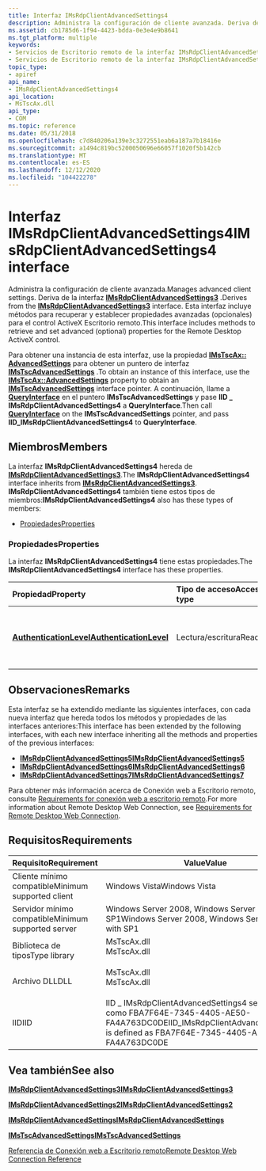 ```yaml
---
title: Interfaz IMsRdpClientAdvancedSettings4
description: Administra la configuración de cliente avanzada. Deriva de la interfaz IMsRdpClientAdvancedSettings3.
ms.assetid: cb1785d6-1f94-4423-bdda-0e3e4e9b8641
ms.tgt_platform: multiple
keywords:
- Servicios de Escritorio remoto de la interfaz IMsRdpClientAdvancedSettings4
- Servicios de Escritorio remoto de la interfaz IMsRdpClientAdvancedSettings4, descrito
topic_type:
- apiref
api_name:
- IMsRdpClientAdvancedSettings4
api_location:
- MsTscAx.dll
api_type:
- COM
ms.topic: reference
ms.date: 05/31/2018
ms.openlocfilehash: c7d840206a139e3c3272551eab6a187a7b18416e
ms.sourcegitcommit: a1494c819bc5200050696e66057f1020f5b142cb
ms.translationtype: MT
ms.contentlocale: es-ES
ms.lasthandoff: 12/12/2020
ms.locfileid: "104422278"
---
```

# <a name="imsrdpclientadvancedsettings4-interface"></a><span data-ttu-id="5bcdf-106">Interfaz IMsRdpClientAdvancedSettings4</span><span class="sxs-lookup"><span data-stu-id="5bcdf-106">IMsRdpClientAdvancedSettings4 interface</span></span>

<span data-ttu-id="5bcdf-107">Administra la configuración de cliente avanzada.</span><span class="sxs-lookup"><span data-stu-id="5bcdf-107">Manages advanced client settings.</span></span> <span data-ttu-id="5bcdf-108">Deriva de la interfaz [**IMsRdpClientAdvancedSettings3**](imsrdpclientadvancedsettings3.md) .</span><span class="sxs-lookup"><span data-stu-id="5bcdf-108">Derives from the [**IMsRdpClientAdvancedSettings3**](imsrdpclientadvancedsettings3.md) interface.</span></span> <span data-ttu-id="5bcdf-109">Esta interfaz incluye métodos para recuperar y establecer propiedades avanzadas (opcionales) para el control ActiveX Escritorio remoto.</span><span class="sxs-lookup"><span data-stu-id="5bcdf-109">This interface includes methods to retrieve and set advanced (optional) properties for the Remote Desktop ActiveX control.</span></span>

<span data-ttu-id="5bcdf-110">Para obtener una instancia de esta interfaz, use la propiedad [**IMsTscAx:: AdvancedSettings**](imstscax-advancedsettings.md) para obtener un puntero de interfaz [**IMsTscAdvancedSettings**](imstscadvancedsettings-interface.md) .</span><span class="sxs-lookup"><span data-stu-id="5bcdf-110">To obtain an instance of this interface, use the [**IMsTscAx::AdvancedSettings**](imstscax-advancedsettings.md) property to obtain an [**IMsTscAdvancedSettings**](imstscadvancedsettings-interface.md) interface pointer.</span></span> <span data-ttu-id="5bcdf-111">A continuación, llame a [**QueryInterface**](/windows/desktop/api/unknwn/nf-unknwn-iunknown-queryinterface(q)) en el puntero **IMsTscAdvancedSettings** y pase **IID \_ IMsRdpClientAdvancedSettings4** a **QueryInterface**.</span><span class="sxs-lookup"><span data-stu-id="5bcdf-111">Then call [**QueryInterface**](/windows/desktop/api/unknwn/nf-unknwn-iunknown-queryinterface(q)) on the **IMsTscAdvancedSettings** pointer, and pass **IID\_IMsRdpClientAdvancedSettings4** to **QueryInterface**.</span></span>

## <a name="members"></a><span data-ttu-id="5bcdf-112">Miembros</span><span class="sxs-lookup"><span data-stu-id="5bcdf-112">Members</span></span>

<span data-ttu-id="5bcdf-113">La interfaz **IMsRdpClientAdvancedSettings4** hereda de [**IMsRdpClientAdvancedSettings3**](imsrdpclientadvancedsettings3.md).</span><span class="sxs-lookup"><span data-stu-id="5bcdf-113">The **IMsRdpClientAdvancedSettings4** interface inherits from [**IMsRdpClientAdvancedSettings3**](imsrdpclientadvancedsettings3.md).</span></span> <span data-ttu-id="5bcdf-114">**IMsRdpClientAdvancedSettings4** también tiene estos tipos de miembros:</span><span class="sxs-lookup"><span data-stu-id="5bcdf-114">**IMsRdpClientAdvancedSettings4** also has these types of members:</span></span>

-   [<span data-ttu-id="5bcdf-115">Propiedades</span><span class="sxs-lookup"><span data-stu-id="5bcdf-115">Properties</span></span>](#properties)

### <a name="properties"></a><span data-ttu-id="5bcdf-116">Propiedades</span><span class="sxs-lookup"><span data-stu-id="5bcdf-116">Properties</span></span>

<span data-ttu-id="5bcdf-117">La interfaz **IMsRdpClientAdvancedSettings4** tiene estas propiedades.</span><span class="sxs-lookup"><span data-stu-id="5bcdf-117">The **IMsRdpClientAdvancedSettings4** interface has these properties.</span></span>



| <span data-ttu-id="5bcdf-118">Propiedad</span><span class="sxs-lookup"><span data-stu-id="5bcdf-118">Property</span></span>                                                                                    | <span data-ttu-id="5bcdf-119">Tipo de acceso</span><span class="sxs-lookup"><span data-stu-id="5bcdf-119">Access type</span></span>           | <span data-ttu-id="5bcdf-120">Descripción</span><span class="sxs-lookup"><span data-stu-id="5bcdf-120">Description</span></span>                                                              |
|:--------------------------------------------------------------------------------------------|:----------------------|:-------------------------------------------------------------------------|
| [<span data-ttu-id="5bcdf-121">**AuthenticationLevel**</span><span class="sxs-lookup"><span data-stu-id="5bcdf-121">**AuthenticationLevel**</span></span>](imsrdpclientadvancedsettings4-authenticationlevel.md)<br/> | <span data-ttu-id="5bcdf-122">Lectura/escritura</span><span class="sxs-lookup"><span data-stu-id="5bcdf-122">Read/write</span></span><br/> | <span data-ttu-id="5bcdf-123">Especifica el nivel de autenticación que se va a utilizar para la conexión.</span><span class="sxs-lookup"><span data-stu-id="5bcdf-123">Specifies the authentication level to use for the connection.</span></span><br/> |



 

## <a name="remarks"></a><span data-ttu-id="5bcdf-124">Observaciones</span><span class="sxs-lookup"><span data-stu-id="5bcdf-124">Remarks</span></span>

<span data-ttu-id="5bcdf-125">Esta interfaz se ha extendido mediante las siguientes interfaces, con cada nueva interfaz que hereda todos los métodos y propiedades de las interfaces anteriores:</span><span class="sxs-lookup"><span data-stu-id="5bcdf-125">This interface has been extended by the following interfaces, with each new interface inheriting all the methods and properties of the previous interfaces:</span></span>

-   [<span data-ttu-id="5bcdf-126">**IMsRdpClientAdvancedSettings5**</span><span class="sxs-lookup"><span data-stu-id="5bcdf-126">**IMsRdpClientAdvancedSettings5**</span></span>](imsrdpclientadvancedsettings5.md)
-   [<span data-ttu-id="5bcdf-127">**IMsRdpClientAdvancedSettings6**</span><span class="sxs-lookup"><span data-stu-id="5bcdf-127">**IMsRdpClientAdvancedSettings6**</span></span>](imsrdpclientadvancedsettings6.md)
-   [<span data-ttu-id="5bcdf-128">**IMsRdpClientAdvancedSettings7**</span><span class="sxs-lookup"><span data-stu-id="5bcdf-128">**IMsRdpClientAdvancedSettings7**</span></span>](imsrdpclientadvancedsettings7.md)

<span data-ttu-id="5bcdf-129">Para obtener más información acerca de Conexión web a Escritorio remoto, consulte [Requirements for conexión web a escritorio remoto](requirements-for-remote-desktop-web-connection.md).</span><span class="sxs-lookup"><span data-stu-id="5bcdf-129">For more information about Remote Desktop Web Connection, see [Requirements for Remote Desktop Web Connection](requirements-for-remote-desktop-web-connection.md).</span></span>

## <a name="requirements"></a><span data-ttu-id="5bcdf-130">Requisitos</span><span class="sxs-lookup"><span data-stu-id="5bcdf-130">Requirements</span></span>



| <span data-ttu-id="5bcdf-131">Requisito</span><span class="sxs-lookup"><span data-stu-id="5bcdf-131">Requirement</span></span> | <span data-ttu-id="5bcdf-132">Value</span><span class="sxs-lookup"><span data-stu-id="5bcdf-132">Value</span></span> |
|-------------------------------------|--------------------------------------------------------------------------------------------------|
| <span data-ttu-id="5bcdf-133">Cliente mínimo compatible</span><span class="sxs-lookup"><span data-stu-id="5bcdf-133">Minimum supported client</span></span><br/> | <span data-ttu-id="5bcdf-134">Windows Vista</span><span class="sxs-lookup"><span data-stu-id="5bcdf-134">Windows Vista</span></span><br/>                                                                         |
| <span data-ttu-id="5bcdf-135">Servidor mínimo compatible</span><span class="sxs-lookup"><span data-stu-id="5bcdf-135">Minimum supported server</span></span><br/> | <span data-ttu-id="5bcdf-136">Windows Server 2008, Windows Server 2008 con SP1</span><span class="sxs-lookup"><span data-stu-id="5bcdf-136">Windows Server 2008, Windows Server 2008 with SP1</span></span><br/>                                     |
| <span data-ttu-id="5bcdf-137">Biblioteca de tipos</span><span class="sxs-lookup"><span data-stu-id="5bcdf-137">Type library</span></span><br/>             | <dl> <span data-ttu-id="5bcdf-138"><dt>MsTscAx.dll</dt></span><span class="sxs-lookup"><span data-stu-id="5bcdf-138"><dt>MsTscAx.dll</dt></span></span> </dl>           |
| <span data-ttu-id="5bcdf-139">Archivo DLL</span><span class="sxs-lookup"><span data-stu-id="5bcdf-139">DLL</span></span><br/>                      | <dl> <span data-ttu-id="5bcdf-140"><dt>MsTscAx.dll</dt></span><span class="sxs-lookup"><span data-stu-id="5bcdf-140"><dt>MsTscAx.dll</dt></span></span> </dl>           |
| <span data-ttu-id="5bcdf-141">IID</span><span class="sxs-lookup"><span data-stu-id="5bcdf-141">IID</span></span><br/>                      | <span data-ttu-id="5bcdf-142">IID \_ IMsRdpClientAdvancedSettings4 se define como FBA7F64E-7345-4405-AE50-FA4A763DC0DE</span><span class="sxs-lookup"><span data-stu-id="5bcdf-142">IID\_IMsRdpClientAdvancedSettings4 is defined as FBA7F64E-7345-4405-AE50-FA4A763DC0DE</span></span><br/> |



## <a name="see-also"></a><span data-ttu-id="5bcdf-143">Vea también</span><span class="sxs-lookup"><span data-stu-id="5bcdf-143">See also</span></span>

<dl> <dt>

[<span data-ttu-id="5bcdf-144">**IMsRdpClientAdvancedSettings3**</span><span class="sxs-lookup"><span data-stu-id="5bcdf-144">**IMsRdpClientAdvancedSettings3**</span></span>](imsrdpclientadvancedsettings3.md)
</dt> <dt>

[<span data-ttu-id="5bcdf-145">**IMsRdpClientAdvancedSettings2**</span><span class="sxs-lookup"><span data-stu-id="5bcdf-145">**IMsRdpClientAdvancedSettings2**</span></span>](imsrdpclientadvancedsettings2.md)
</dt> <dt>

[<span data-ttu-id="5bcdf-146">**IMsRdpClientAdvancedSettings**</span><span class="sxs-lookup"><span data-stu-id="5bcdf-146">**IMsRdpClientAdvancedSettings**</span></span>](imsrdpclientadvancedsettings-interface.md)
</dt> <dt>

[<span data-ttu-id="5bcdf-147">**IMsTscAdvancedSettings**</span><span class="sxs-lookup"><span data-stu-id="5bcdf-147">**IMsTscAdvancedSettings**</span></span>](imstscadvancedsettings-interface.md)
</dt> <dt>

[<span data-ttu-id="5bcdf-148">Referencia de Conexión web a Escritorio remoto</span><span class="sxs-lookup"><span data-stu-id="5bcdf-148">Remote Desktop Web Connection Reference</span></span>](remote-desktop-web-connection-reference.md)
</dt> </dl>

 

